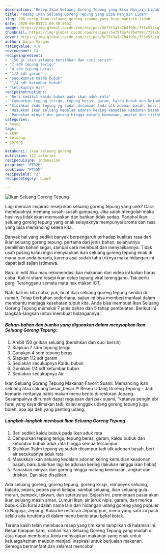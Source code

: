 ```yaml
---
description: "Resep Ikan Seluang Goreng Tepung yang Bisa Manjain Lidah"
title: "Resep Ikan Seluang Goreng Tepung yang Bisa Manjain Lidah"
slug: 208-resep-ikan-seluang-goreng-tepung-yang-bisa-manjain-lidah
date: 2020-06-05T21:00:48.565Z
image: https://img-global.cpcdn.com/recipes/5e75f3a7a7b4f99c/751x532cq70/ikan-seluang-goreng-tepung-foto-resep-utama.jpg
thumbnail: https://img-global.cpcdn.com/recipes/5e75f3a7a7b4f99c/751x532cq70/ikan-seluang-goreng-tepung-foto-resep-utama.jpg
cover: https://img-global.cpcdn.com/recipes/5e75f3a7a7b4f99c/751x532cq70/ikan-seluang-goreng-tepung-foto-resep-utama.jpg
author: Aaron Vargas
ratingvalue: 4.8
reviewcount: 14
recipeingredient:
- "150 gr ikan seluang bersihkan dan cuci bersih"
- "7 sdm tepung terigu"
- "4 sdm tepung beras"
- "1/2 sdt garam"
- "secukupnya Kaldu bubuk"
- "1/4 sdt ketumbar bubuk"
- "secukupnya Air"
recipeinstructions:
- "Beri sedikit kaldu bubuk pada ikan aduk rata"
- "Campurkan tepung terigu, tepung beras, garam, kaldu bubuk dan ketumbar bubuk aduk rata hingga semua tercampur"
- "Sisihkan 3sdm tepung yg sudah dicampur tadi utk adonan basah, beri air secukupnya aduk rata"
- "Masukkan ikan seluang kedalam adonan kering kemudian keadonan basah, baru balurkan lagi ke adonan kering (lakukan hingga ikan habis)"
- "Panaskan minyak dan goreng hingga matang keemasan, angkat dan tiriskan. Dan siap disajikan"
categories:
- Resep
tags:
- ikan
- seluang
- goreng

katakunci: ikan seluang goreng 
nutrition: 113 calories
recipecuisine: Indonesian
preptime: "PT32M"
cooktime: "PT55M"
recipeyield: "2"
recipecategory: Lunch

---
```



![Ikan Seluang Goreng Tepung](https://img-global.cpcdn.com/recipes/5e75f3a7a7b4f99c/751x532cq70/ikan-seluang-goreng-tepung-foto-resep-utama.jpg)

Lagi mencari inspirasi resep ikan seluang goreng tepung yang unik? Cara membuatnya memang susah-susah gampang. Jika salah mengolah maka hasilnya tidak akan memuaskan dan bahkan tidak sedap. Padahal ikan seluang goreng tepung yang enak selayaknya mempunyai aroma dan rasa yang bisa memancing selera kita.

Banyak hal yang sedikit banyak berpengaruh terhadap kualitas rasa dari ikan seluang goreng tepung, pertama dari jenis bahan, selanjutnya pemilihan bahan segar, sampai cara membuat dan menyajikannya. Tidak usah pusing kalau ingin menyiapkan ikan seluang goreng tepung enak di mana pun anda berada, karena asal sudah tahu triknya maka hidangan ini dapat jadi sajian istimewa.

Baru di edit Aku mau rekomendasi kan makanan dari video ini kalian harus coba. Kali ni share resepi ikan celup tepung viral terengganu. Tak perlu pergi Terengganu semata mata nak makan ICT.


Nah, kali ini kita coba, yuk, buat ikan seluang goreng tepung sendiri di rumah. Tetap berbahan sederhana, sajian ini bisa memberi manfaat dalam membantu menjaga kesehatan tubuh kita. Anda bisa membuat Ikan Seluang Goreng Tepung memakai 7 jenis bahan dan 5 tahap pembuatan. Berikut ini langkah-langkah untuk membuat hidangannya.

<!--inarticleads1-->

##### Bahan-bahan dan bumbu yang digunakan dalam menyiapkan Ikan Seluang Goreng Tepung:

1. Ambil 150 gr ikan seluang (bersihkan dan cuci bersih)
1. Siapkan 7 sdm tepung terigu
1. Gunakan 4 sdm tepung beras
1. Siapkan 1/2 sdt garam
1. Sediakan secukupnya Kaldu bubuk
1. Gunakan 1/4 sdt ketumbar bubuk
1. Sediakan secukupnya Air


Ikan Seluang Goreng Tepung Makanan Favorit Suami. Memancing ikan seluang atau saluang besar_besar !!! Resep Udang Goreng Tepung - Jadi kemarin ceritanya habis makan menu bento di restoran Jepang. Sesampainya di rumah dapat requesan dari pak suami, &#34;katanya pengin ebi furai yang kaya dimakan tadi, kalau enggak udang goreng tepung juga boleh, apa aja deh yang penting udang. 

<!--inarticleads2-->

##### Langkah-langkah membuat Ikan Seluang Goreng Tepung:

1. Beri sedikit kaldu bubuk pada ikan aduk rata
1. Campurkan tepung terigu, tepung beras, garam, kaldu bubuk dan ketumbar bubuk aduk rata hingga semua tercampur
1. Sisihkan 3sdm tepung yg sudah dicampur tadi utk adonan basah, beri air secukupnya aduk rata
1. Masukkan ikan seluang kedalam adonan kering kemudian keadonan basah, baru balurkan lagi ke adonan kering (lakukan hingga ikan habis)
1. Panaskan minyak dan goreng hingga matang keemasan, angkat dan tiriskan. Dan siap disajikan


Ada seluang goreng, goreng tepung, goreng krispi, rempeyek seluang, balado, pepes, pepes parut kelapa, sambal seluang, ikan seluang gula merah, pempek, tekwan, dan seterusnya. Sejauh ini, permintaan pasar akan ikan seluang masih aman. Lumuri ikan, air jeruk nipis, garam, dan merica bubuk. Ebi furai adalah nama lain dari hidangan udang goreng yang populer di Nagoya, Jepang. Kalau ke restoran Jepang pun, menu yang satu ini pasti selalu ada terutama di dalam menu bento atau bekal kotak. 

Terima kasih telah membaca resep yang tim kami tampilkan di halaman ini. Besar harapan kami, olahan Ikan Seluang Goreng Tepung yang mudah di atas dapat membantu Anda menyiapkan makanan yang enak untuk keluarga/teman maupun menjadi inspirasi untuk berjualan makanan. Semoga bermanfaat dan selamat mencoba!
